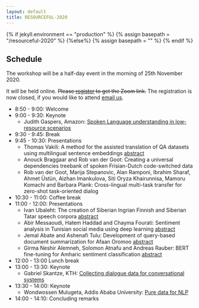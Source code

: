 ```yaml
---
layout: default
title: RESOURCEFUL-2020
---
```

{% if jekyll.environment  == "production" %}
        {% assign basepath = "/resourceful-2020" %}
        {%else%}
        {% assign basepath = "" %}
        {% endif %}

## Schedule

The workshop will be a half-day event in the morning of 25th November 2020.

It will be held online. ~~Please [register](https://sunet.artologik.net/gu/SLTC2020-registration) to get the Zoom link.~~ The registration is now closed, if you would like to attend [email us](mailto:resourceful2020@easychair.org).

  - 8:50 - 9:00: Welcome
  - 9:00 - 9:30: Keynote
  	* Judith Gaspers, Amazon: [Spoken Language understanding in low-resource scenarios]({{basepath}}/invited_speakers.html)
  - 9:30 - 9:45: Break
  - 9:45 - 10:30: Presentations
	* Thomas Vakili: A method for the assisted translation of QA datasets using multilingual sentence embeddings [abstract]({{basepath}}/papers/RESOURCEFUL-2020_paper_4.pdf)
	* Anouck Braggaar and Rob van der Goot: Creating a universal dependencies treebank of spoken Frisian-Dutch code-switched data
	* Rob van der Goot, Marija Stepanovic, Alan Ramponi, Ibrahim Sharaf, Ahmet Üstün, Aizhan Imankulova, Siti Oryza Khairunnisa, Mamoru Komachi and Barbara Plank: Cross-lingual multi-task transfer for zero-shot task-oriented dialog
  - 10:30 - 11:00: Coffee break
  - 11:00 - 12:00: Presentations
	* Ivan Ubaleht: The creation of Siberian Ingrian Finnish and Siberian Tatar speech corpora [abstract]({{basepath}}/papers/RESOURCEFUL-2020_paper_5.pdf)
	* Abir Messaoudi, Hatem Haddad and Chayma Fourati: Sentiment analysis in Tunisian social media using deep learning [abstract]({{basepath}}/papers/RESOURCEFUL-2020_paper_6.pdf)
	* Jemal Abate and Ashenafi Tulu: Development of query-based document summarization for Afaan Oromoo [abstract]({{basepath}}/papers/RESOURCEFUL-2020_paper_1.pdf)
	* Girma Neshir Alemneh, Solomon Atnafu and Andreas Rauber: BERT fine-tuning for Amharic sentiment classification [abstract]({{basepath}}/papers/RESOURCEFUL-2020_paper_3.pdf)
  - 12:00 - 13:00 Lunch break
  - 13:00 - 13:30: Keynote
  	* Gabriel Skantze, KTH: [Collecting dialogue data for conversational systems]({{basepath}}/invited_speakers.html)
  - 13:30 - 14:00: Keynote
  	* Wondwossen Mulugeta, Addis Ababa University: [Pure data for NLP]({{basepath}}/invited_speakers.html)
  - 14:00 - 14:10: Concluding remarks
